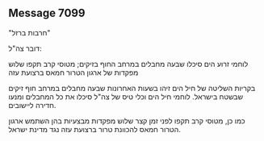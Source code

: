 ## Message 7099

"חרבות ברזל"

דובר צה"ל:

לוחמי זרוע הים סיכלו שבעה מחבלים במרחב החוף בזיקים; מטוסי קרב תקפו שלוש מפקדות של ארגון הטרור חמאס ברצועת עזה

בקריות השליטה של חיל הים זיהו בשעות האחרונות שבעה מחבלים במרחב חוף זיקים שבשטח בישראל. לוחמי חיל הים וכלי טיס של צה"ל סיכלו את כל המחבלים ומנעו חדירה ליישובים.

כמו כן, מטוסי קרב תקפו לפני זמן קצר שלוש מפקדות מבצעיות בהן השתמש ארגון הטרור חמאס להכוונת טרור ברצועת עזה נגד מדינת ישראל.


